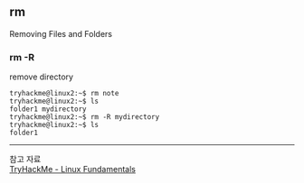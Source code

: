 ## rm
Removing Files and Folders 

### rm -R
remove directory
```
tryhackme@linux2:~$ rm note
tryhackme@linux2:~$ ls           
folder1 mydirectory
tryhackme@linux2:~$ rm -R mydirectory
tryhackme@linux2:~$ ls           
folder1
```

---
참고 자료   
[TryHackMe - Linux Fundamentals](https://tryhackme.com/module/linux-fundamentals)


